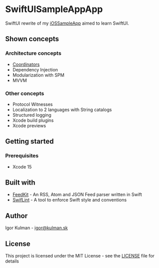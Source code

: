 # SwiftUISampleAppApp

SwiftUI rewrite of my [iOSSampleApp](https://github.com/igorkulman/iOSSampleApp/) aimed to learn SwiftUI.

## Shown concepts

### Architecture concepts

* [Coordinators](https://blog.kulman.sk/architecting-ios-apps-coordinators/)
* Dependency Injection
* Modularization with SPM
* MVVM

### Other concepts

* Protocol Witnesses
* Localization to 2 languages with String catalogs
* Structured logging
* Xcode build plugins
* Xcode previews

## Getting started

### Prerequisites

* Xcode 15

## Built with

- [FeedKit](https://github.com/nmdias/FeedKit) - An RSS, Atom and JSON Feed parser written in Swift
- [SwifLint](https://github.com/realm/SwiftLint) - A tool to enforce Swift style and conventions

## Author

Igor Kulman - igor@kulman.sk

## License

This project is licensed under the MIT License - see the [LICENSE](LICENSE) file for details
